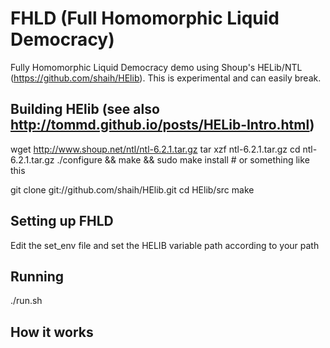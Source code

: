 FHLD (Full Homomorphic Liquid Democracy)
====
Fully Homomorphic Liquid Democracy demo using Shoup's HELib/NTL (https://github.com/shaih/HElib). This is experimental and can easily break.

## Building HElib (see also http://tommd.github.io/posts/HELib-Intro.html)

wget http://www.shoup.net/ntl/ntl-6.2.1.tar.gz
tar xzf ntl-6.2.1.tar.gz
cd ntl-6.2.1.tar.gz
./configure && make && sudo make install # or something like this

git clone git://github.com/shaih/HElib.git
cd HElib/src
make

## Setting up FHLD


Edit the set_env file and set the HELIB variable path according to your path

## Running

./run.sh

## How it works
